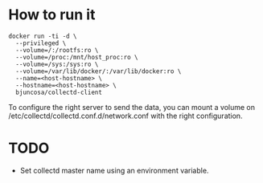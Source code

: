 How to run it
=============

```
docker run -ti -d \
  --privileged \
  --volume=/:/rootfs:ro \
  --volume=/proc:/mnt/host_proc:ro \
  --volume=/sys:/sys:ro \
  --volume=/var/lib/docker/:/var/lib/docker:ro \
  --name=<host-hostname> \
  --hostname=<host-hostname> \
  bjuncosa/collectd-client
```

To configure the right server to send the data, you can mount a volume on /etc/collectd/collectd.conf.d/network.conf with the right configuration.

TODO
====

* Set collectd master name using an environment variable.
